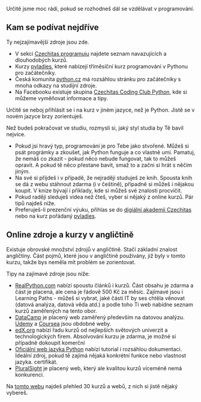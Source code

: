 Určitě jsme moc rádi, pokud se rozhodneš dál se vzdělávat v programování.

## Kam se podívat nejdříve

Ty nejzajímavější zdroje jsou zde.

- V sekci [Czechitas programuju](https://www.czechitas.cz/cs/co-delame/programuju) najdete seznam navazujících a dlouhodobých kurzů.
- Kurzy [pyladies](https://pyladies.cz/), které nabízejí tříměsíční kurz programování v Pythonu pro začátečníky.
- Česká komunita [python.cz](https://python.cz/) má rozsáhlou stránku pro začátečníky s mnoha odkazy na studijní zdroje.
- Na Facebooku existuje skupina [Czechitas Coding Club Python](https://www.facebook.com/groups/1206014036214443), kde si můžeme vyměňovat informace a tipy.

Určitě se neboj přihlásit se i na kurz v jiném jazyce, než je Python. Jistě se v novém jazyce brzy zorientuješ.

Než budeš pokračovat ve studiu, rozmysli si, jaký styl studia by Tě bavil nejvíce.

- Pokud jsi hravý typ, programování je pro Tebe jako stvořené. Můžeš si psát prográmky a zkoušet, jak Python funguje a co vlastně umí. Pamatuj, že nemáš co zkazit - pokud něco nebude fungovat, tak to můžeš opravit. A pokud tě něco přestane bavit, smaž to a začni si hrát s něčím jiným.
- Na své si přijdeš i v případě, že nejraději studuješ ze knih. Spousta knih se dá z webu stáhnout zdarma (i v češtině), případně si můžeš i nějakou koupit. V knize bývají i příklady, kde si můžeš své znalosti procvičit.
- Pokud raději sleduješ videa než čteš, vyber si nějaký z online kurzů. Pár tipů najdeš níže.
- Preferuješ-li prezenční výuku, přihlas se do [digiální akademii Czechitas](https://www.czechitas.cz/cs/co-delame/digitalni-akademie) nebo na kurz pořádaný [pyladies](https://pyladies.cz/).

## Online zdroje a kurzy v angličtině

Existuje obrovské množství zdrojů v angličtině. Stačí základní znalost angličtiny. Část pojmů, které jsou v angličtině používány, již byly v tomto kurzu, takže bys neměla mít problém se zorientovat.

Tipy na zajímavé zdroje jsou níže:

- [RealPython.com](https://realpython.com/) nabízí spoustu článků i kurzů. Část obsahu je zdarma a část je placená, ale cena je řádově 500 Kč za měsíc. Zajímavé jsou i Learning Paths - můžeš si vybrat, jaké části IT by ses chtěla věnovat (datová analýza, datová věda atd.) a podle toho Ti web nabídne seznam kurzů zaměřených na tento obor.
- [DataCamp](https://www.datacamp.com/) je placený web zaměřený především na datovou analýzu. [Udemy](https://www.udemy.com/) a [Coursea](https://www.coursera.org/) jsou obdobné weby.
- [edX.org](https://www.edx.org/) nabízí řadu kurzů od nejlepších světových univerzit a technologických firem. Absolvování kurzu je zdarma, je možné si případně dokoupit komerční 
- [Oficiální web jazyka Python](https://docs.python.org/3/) nabízí tutorial i rozsáhlou dokumentaci. Ideální zdroj, pokud tě zajímá nějaká konkrétní funkce nebo vlastnost jazyka.
certifikát.
- [PluralSight](https://www.pluralsight.com/) je placený web, který ale kvalitou kurzů víceméně nemá konkurenci.


Na [tomto webu](https://stackify.com/learn-python-tutorials/) najdeš přehled 30 kurzů a webů, z nich si jistě nějaký vybereš.

